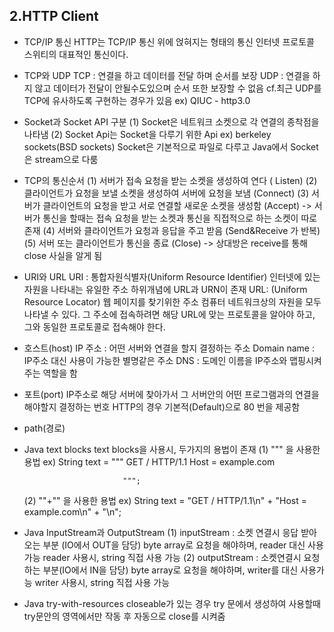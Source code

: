 ## 2.HTTP Client

- TCP/IP 통신
    HTTP는 TCP/IP 통신 위에 얹혀지는 형태의 통신
    인터넷 프로토콜 스위티의 대표적인 통신이다.
- TCP와 UDP
    TCP : 연결을 하고 데이터를 전달 하며 순서를 보장
    UDP : 연결을 하지 않고 데이터가 전달이 안될수도있으며 순서 또한 보장할 수 없음
        cf.최근 UDP를 TCP에 유사하도록 구현하는 경우가 있음 ex) QIUC - http3.0
- Socket과 Socket API 구분
    (1) Socket은 네트워크 소켓으로 각 연결의 종착점을 나타냄
    (2) Socket Api는 Socket을 다루기 위한 Api
        ex) berkeley sockets(BSD sockets)
    Socket은 기본적으로 파일로 다루고 Java에서 Socket은 stream으로 다룸
- TCP의 통신순서
    (1) 서버가 접속 요청을 받는 소켓을 생성하여 연다 ( Listen)
    (2) 클라이언트가 요청을 보낼 소켓을 생성하여 서버에 요청을 보냄 (Connect)
    (3) 서버가 클라이언트의 요청을 받고 서로 연결할 새로운 소켓을 생성함 (Accept)
        -> 서버가 통신을 할때는 접속 요청을 받는 소켓과 통신을 직접적으로 하는 소켓이 따로 존재
    (4) 서버와 클라이언트가 요청과 응답을 주고 받음 (Send&Receive 가 반복)
    (5) 서버 또는 클라이언트가 통신을 종료 (Close) 
        -> 상대방은 receive를 통해 close 사실을 알게 됨
- URI와 URL
    URI : 통합자원식별자(Uniform Resource Identifier)
          인터넷에 있는 자원을 나타내는 유일한 주소 하위개념에 URL과 URN이 존재
    URL: (Uniform Resource Locator) 웹 페이지를 찾기위한 주소
        컴퓨터 네트워크상의 자원을 모두 나타낼 수 있다. 그 주소에 접속하려면 해당 URL에 맞는 프로토콜을 알아야 하고, 그와 동일한 프로토콜로 접속해야 한다.
- 호스트(host)
    IP 주소 : 어떤 서버와 연결을 할지 결정하는 주소
    Domain name : IP주소 대신 사용이 가능한 별명같은 주소
    DNS : 도메인 이름을 IP주소와 맵핑시켜주는 역할을 함
- 포트(port)
    IP주소로 해당 서버에 찾아가서 그 서버안의 어떤 프로그램과의 연결을 해야할지 결정하는 번호
    HTTP의 경우 기본적(Default)으로 80 번을 제공함
- path(경로)
- Java text blocks
    text blocks을 사용시, 두가지의 용법이 존재
    (1) """ 을 사용한 용법
        ex)  String text = """
                            GET /  HTTP/1.1
                            Host = example.com

                            """; 
    (2) ""+"" 을 사용한 용법
        ex) String text = "GET / HTTP/1.1\n" +
                          "Host = example.com\n" +
                          "\n";
- Java InputStream과 OutputStream
    (1) inputStream  : 소켓 연결시 응답 받아오는 부분 (IO에서 OUT을 담당)
        byte array로 요청을 해야하며, reader 대신 사용가능
        reader 사용시, string 직접 사용 가능
    (2) outputStream : 소켓연결시 요청 하는 부분(IO에서 IN을 담당)
        byte array로 요청을 해야하며, writer를 대신 사용가능
        writer 사용시, string 직접 사용 가능
- Java try-with-resources
    closeable가 있는 경우 try 문에서 생성하여 사용할때 try문안의 영역에서만 작동 후 자동으로 close를 시켜줌
